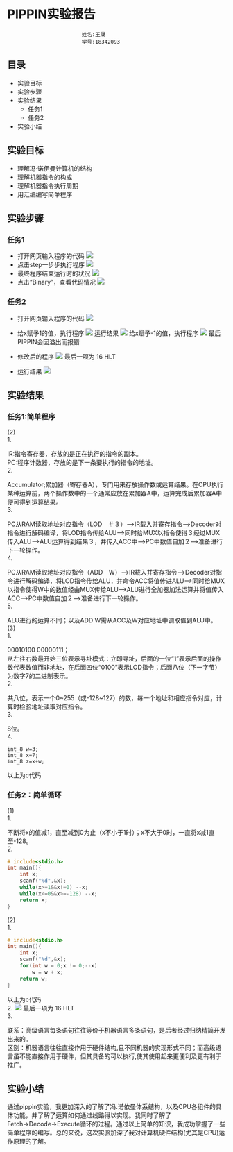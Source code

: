 #    PIPPIN实验报告           
~~~
                        姓名:王晟 
                        学号:18342093
~~~
## 目录
- 实验目标
- 实验步骤
- 实验结果
    - 任务1
    - 任务2
- 实验小结

## 实验目标
* 理解冯·诺伊曼计算机的结构
* 理解机器指令的构成
* 理解机器指令执行周期
* 用汇编编写简单程序

## 实验步骤
### 任务1


* 打开网页输入程序的代码
![](images/lab07/ex1pic1.png)
* 点击step一步步执行程序
![](images/lab07/ex1pic2.png)
* 最终程序结束运行时的状况
![](images/lab07/ex1pic3.png)
* 点击“Binary”，查看代码情况
![](images/lab07/ex1pic4.png)
### 任务2


* 打开网页输入程序的代码
![](images/lab07/ex2pic1.png)
* 给x赋予1的值，执行程序
![](images/lab07/ex2pic2.png)
运行结果
![](images/lab07/ex2pic3.png)
给x赋予-1的值，执行程序
![](images/lab07/ex2pic4.png)
最后PIPPIN会因溢出而报错
* 修改后的程序
![](images/lab07/ex2pic5.png)
最后一项为  16   HLT  

* 运行结果
![](images/lab07/ex2pic6.png)

## 实验结果

### 任务1:简单程序

(2)   
1.

IR:指令寄存器，存放的是正在执行的指令的副本。   
PC:程序计数器，存放的是下一条要执行的指令的地址。  
2.

Accumulator;累加器（寄存器A），专门用来存放操作数或运算结果。在CPU执行某种运算前，两个操作数中的一个通常应放在累加器A中，运算完成后累加器A中便可得到运算结果。  
3.

PC从RAM读取地址对应指令（LOD　＃３）-->IR载入并寄存指令-->Decoder对指令进行解码编译，将LOD指令传给ALU-->同时给MUX以指令使得３经过MUX传入ALU-->ALU运算得到结果３，并传入ACC中-->PC中数值自加２-->准备进行下一轮操作。  
4.

PC从RAM读取地址对应指令（ADD　W）-->IR载入并寄存指令-->Decoder对指令进行解码编译，将LOD指令传给ALU，并命令ACC将值传进ALU-->同时给MUX以指令使得W中的数值经由MUX传给ALU-->ALU进行全加器加法运算并将值传入ACC-->PC中数值自加２-->准备进行下一轮操作。  
5.

ALU进行的运算不同；以及ADD W需从ACC及W对应地址中调取值到ALU中。     
(3)    
1.

00010100 00000111；  
从左往右数最开始三位表示寻址模式：立即寻址，后面的一位“1”表示后面的操作数代表数值而非地址，在后面四位“0100”表示LOD指令；后面八位（下一字节）为数字7的二进制表示。  
2.

共八位，表示一个0~255（或-128~127）的数，每一个地址和相应指令对应，计算时检验地址读取对应指令。  
3.

8位。  
4.
~~~
int_8 w=3;  
int_8 x=7;  
int_8 z=x+w;
~~~
以上为c代码
### 任务2：简单循环
(1)  
1.

不断将x的值减1，直至减到0为止（x不小于1时）；x不大于0时，一直将x减1直至-128。  
2.
```c
# include<stdio.h>
int main(){
    int x;
    scanf("%d",&x);
    while(x>=1&&x!=0) --x;
    while(x<=0&&x>=-128) --x;
    return x;
}
```   

(2)  
1.
```c
# include<stdio.h>
int main(){
    int x;
    scanf("%d",&x);
    for(int w = 0;x != 0;--x)
        w = w + x;
    return w;
}
```    
以上为c代码  
2.
![](images/lab07/ex2pic5.png)
最后一项为  16   HLT   
3.

联系：高级语言每条语句往往等价于机器语言多条语句，是后者经过归纳精简开发出来的。  
区别：机器语言往往直接作用于硬件结构,且不同机器的实现形式不同；而高级语言虽不能直接作用于硬件，但其具备的可以执行,使其使用起来更便利及更有利于推广。
## 实验小结
通过pippin实验，我更加深入的了解了冯.诺依曼体系结构，以及CPU各组件的具体功能，并了解了运算如何通过线路得以实现。我同时了解了Fetch→Decode→Execute循环的过程。通过以上简单的知识，我成功掌握了一些简单程序的编写。总的来说，这次实验加深了我对计算机硬件结构(尤其是CPU)运作原理的了解。